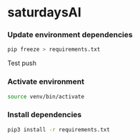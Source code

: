 # saturdaysAI

### Update environment dependencies
```bash
pip freeze > requirements.txt
```
Test push

### Activate environment
```bash
source venv/bin/activate
```

### Install dependencies
```bash
pip3 install -r requirements.txt
```




